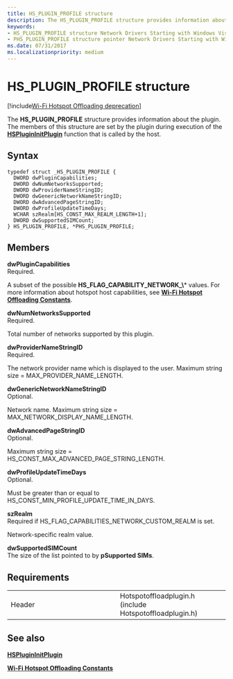 ```yaml
---
title: HS_PLUGIN_PROFILE structure
description: The HS_PLUGIN_PROFILE structure provides information about the plugin. The members of this structure are set by the plugin during execution of the HSPluginInitPlugin function that is called by the host.
keywords: 
- HS_PLUGIN_PROFILE structure Network Drivers Starting with Windows Vista
- PHS_PLUGIN_PROFILE structure pointer Network Drivers Starting with Windows Vista
ms.date: 07/31/2017
ms.localizationpriority: medium
---
```


# HS\_PLUGIN\_PROFILE structure

[!include[Wi-Fi Hotspot Offloading deprecation](../includes/wi-fi-hotspot-offloading-deprecation.md)]


The **HS\_PLUGIN\_PROFILE** structure provides information about the plugin. The members of this structure are set by the plugin during execution of the [**HSPluginInitPlugin**](hsplugininitplugin.md) function that is called by the host.

## Syntax

```ManagedCPlusPlus
typedef struct _HS_PLUGIN_PROFILE {
  DWORD dwPluginCapabilities;
  DWORD dwNumNetworksSupported;
  DWORD dwProviderNameStringID;
  DWORD dwGenericNetworkNameStringID;
  DWORD dwAdvancedPageStringID;
  DWORD dwProfileUpdateTimeDays;
  WCHAR szRealm[HS_CONST_MAX_REALM_LENGTH+1];
  DWORD dwSupportedSIMCount;
} HS_PLUGIN_PROFILE, *PHS_PLUGIN_PROFILE;
```

## Members

**dwPluginCapabilities**  
Required.

A subset of the possible **HS\_FLAG\_CAPABILITY\_NETWORK\_\\*** values. For more information about hotspot host capabilities, see [**Wi-Fi Hotspot Offloading Constants**](wi-fi-hotspot-offloading-constants.md).

**dwNumNetworksSupported**  
Required.

Total number of networks supported by this plugin.

**dwProviderNameStringID**  
Required.

The network provider name which is displayed to the user. Maximum string size = MAX\_PROVIDER\_NAME\_LENGTH.

**dwGenericNetworkNameStringID**  
Optional.

Network name. Maximum string size = MAX\_NETWORK\_DISPLAY\_NAME\_LENGTH.

**dwAdvancedPageStringID**  
Optional.

Maximum string size = HS\_CONST\_MAX\_ADVANCED\_PAGE\_STRING\_LENGTH.

**dwProfileUpdateTimeDays**  
Optional.

Must be greater than or equal to HS\_CONST\_MIN\_PROFILE\_UPDATE\_TIME\_IN\_DAYS.

**szRealm**  
Required if HS\_FLAG\_CAPABILITIES\_NETWORK\_CUSTOM\_REALM is set.

Network-specific realm value.

**dwSupportedSIMCount**  
The size of the list pointed to by **pSupported SIMs**.

## Requirements

<table>
<colgroup>
<col width="50%" />
<col width="50%" />
</colgroup>
<tbody>
<tr class="odd">
<td><p>Header</p></td>
<td>Hotspotoffloadplugin.h (include Hotspotoffloadplugin.h)</td>
</tr>
</tbody>
</table>

## See also


[**HSPluginInitPlugin**](hsplugininitplugin.md)

[**Wi-Fi Hotspot Offloading Constants**](wi-fi-hotspot-offloading-constants.md)

 

 




